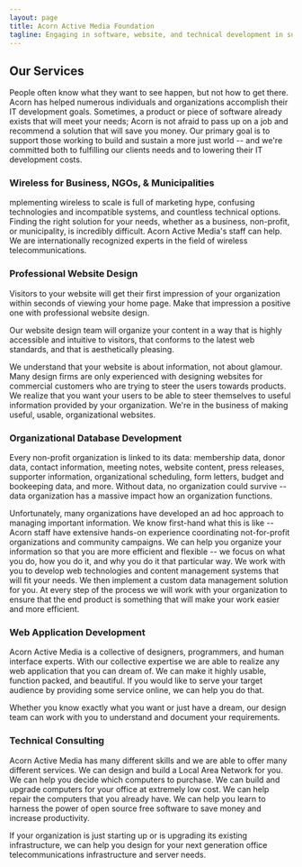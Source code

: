 ```yaml
---
layout: page
title: Acorn Active Media Foundation
tagline: Engaging in software, website, and technical development in support of the global justice movement.
---
```

## Our Services
People often know what they want to see happen, but not how to get there. Acorn has helped numerous individuals and organizations accomplish their IT development goals. Sometimes, a product or piece of software already exists that will meet your needs; Acorn is not afraid to pass up on a job and recommend a solution that will save you money. Our primary goal is to support those working to build and sustain a more just world -- and we're committed both to fulfilling our clients needs and to lowering their IT development costs.

### Wireless for Business, NGOs, &amp; Municipalities
mplementing wireless to scale is full of marketing hype, confusing technologies and incompatible systems, and countless technical options. Finding the right solution for your needs, whether as a business, non-profit, or municipality, is incredibly difficult. Acorn Active Media's staff can help. We are internationally recognized experts in the field of wireless telecommunications.

### Professional Website Design
Visitors to your website will get their first impression of your organization within seconds of viewing your home page. Make that impression a positive one with professional website design.

Our website design team will organize your content in a way that is highly accessible and intuitive to visitors, that conforms to the latest web standards, and that is aesthetically pleasing.

We understand that your website is about information, not about glamour. Many design firms are only experienced with designing websites for commercial customers who are trying to steer the users towards products. We realize that you want your users to be able to steer themselves to useful information provided by your organization. We're in the business of making useful, usable, organizational websites.

### Organizational Database Development
Every non-profit organization is linked to its data: membership data, donor data, contact information, meeting notes, website content, press releases, supporter information, organizational scheduling, form letters, budget and bookeeping data, and more. Without data, no organization could survive -- data organization has a massive impact how an organization functions.

Unfortunately, many organizations have developed an ad hoc approach to managing important information. We know first-hand what this is like -- Acorn staff have extensive hands-on experience coordinating not-for-profit organizations and community campaigns. We can help you organize your information so that you are more efficient and flexible -- we focus on what you do, how you do it, and why you do it that particular way. We work with you to develop web technologies and content management systems that will fit your needs. We then implement a custom data management solution for you. At every step of the process we will work with your organization to ensure that the end product is something that will make your work easier and more efficient.

### Web Application Development
Acorn Active Media is a collective of designers, programmers, and human interface experts. With our collective expertise we are able to realize any web application that you can dream of. We can make it highly usable, function packed, and beautiful. If you would like to serve your target audience by providing some service online, we can help you do that.

Whether you know exactly what you want or just have a dream, our design team can work with you to understand and document your requirements.

### Technical Consulting
Acorn Active Media has many different skills and we are able to offer many different services. We can design and build a Local Area Network for you. We can help you decide which computers to purchase. We can build and upgrade computers for your office at extremely low cost.  We can help repair the computers that you already have. We can help you learn to harness the power of open source free software to save money and increase productivity.

If your organization is just starting up or is upgrading its existing infrastructure, we can help you design for your next generation office telecommunications infrastructure and server needs.
